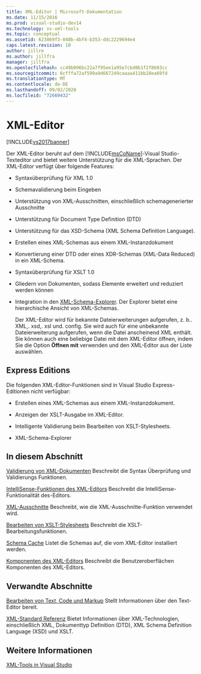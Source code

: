 ```yaml
---
title: XML-Editor | Microsoft-Dokumentation
ms.date: 11/15/2016
ms.prod: visual-studio-dev14
ms.technology: vs-xml-tools
ms.topic: conceptual
ms.assetid: 623869f3-040b-4bf4-b353-ddc2229694e4
caps.latest.revision: 10
author: jillre
ms.author: jillfra
manager: jillfra
ms.openlocfilehash: cc49b096bc22a7f95ee1a95e7cbd0b1f2f8603cc
ms.sourcegitcommit: 6cfffa72af599a9d667249caaaa411bb28ea69fd
ms.translationtype: MT
ms.contentlocale: de-DE
ms.lasthandoff: 09/02/2020
ms.locfileid: "72669432"
---
```

# <a name="xml-editor"></a>XML-Editor
[!INCLUDE[vs2017banner](../includes/vs2017banner.md)]

Der XML-Editor beruht auf dem [!INCLUDE[msCoName](../includes/msconame-md.md)]-Visual Studio-Texteditor und bietet weitere Unterstützung für die XML-Sprachen. Der XML-Editor verfügt über folgende Features:

- Syntaxüberprüfung für XML 1.0

- Schemavalidierung beim Eingeben

- Unterstützung von XML-Ausschnitten, einschließlich schemagenerierter Ausschnitte

- Unterstützung für Document Type Definition (DTD)

- Unterstützung für das XSD-Schema (XML Schema Definition Language).

- Erstellen eines XML-Schemas aus einem XML-Instanzdokument

- Konvertierung einer DTD oder eines XDR-Schemas (XML-Data Reduced) in ein XML-Schema.

- Syntaxüberprüfung für XSLT 1.0

- Gliedern von Dokumenten, sodass Elemente erweitert und reduziert werden können

- Integration in den [XML-Schema-Explorer](../xml-tools/xml-schema-explorer.md). Der Explorer bietet eine hierarchische Ansicht von XML-Schemas.

  Der XML-Editor wird für bekannte Dateierweiterungen aufgerufen, z. b.. XML,. xsd,. xsl und. config. Sie wird auch für eine unbekannte Dateierweiterung aufgerufen, wenn die Datei anscheinend XML enthält. Sie können auch eine beliebige Datei mit dem XML-Editor öffnen, indem Sie die Option **Öffnen mit** verwenden und den XML-Editor aus der Liste auswählen.

## <a name="express-editions"></a>Express Editions
 Die folgenden XML-Editor-Funktionen sind in Visual Studio Express-Editionen nicht verfügbar:

- Erstellen eines XML-Schemas aus einem XML-Instanzdokument.

- Anzeigen der XSLT-Ausgabe im XML-Editor.

- Intelligente Validierung beim Bearbeiten von XSLT-Stylesheets.

- XML-Schema-Explorer

## <a name="in-this-section"></a>In diesem Abschnitt
 [Validierung von XML-Dokumenten](../xml-tools/xml-document-validation.md) Beschreibt die Syntax Überprüfung und Validierungs Funktionen.

 [IntelliSense-Funktionen des XML-Editors](../xml-tools/xml-editor-intellisense-features.md) Beschreibt die IntelliSense-Funktionalität des-Editors.

 [XML-Ausschnitte](../xml-tools/xml-snippets.md) Beschreibt, wie die XML-Ausschnitte-Funktion verwendet wird.

 [Bearbeiten von XSLT-Stylesheets](../xml-tools/editing-xslt-style-sheets.md) Beschreibt die XSLT-Bearbeitungsfunktionen.

 [Schema Cache](../xml-tools/schema-cache.md) Listet die Schemas auf, die vom XML-Editor installiert werden.

 [Komponenten des XML-Editors](../xml-tools/xml-editor-components.md) Beschreibt die Benutzeroberflächen Komponenten des XML-Editors.

## <a name="related-sections"></a>Verwandte Abschnitte
 [Bearbeiten von Text, Code und Markup](https://msdn.microsoft.com/0d9c00d7-5df4-48a3-b185-2a265f055439) Stellt Informationen über den Text-Editor bereit.

 [XML-Standard Referenz](https://msdn.microsoft.com/79c78508-c9d0-423a-a00f-672e855de401) Bietet Informationen über XML-Technologien, einschließlich XML, Dokumenttyp Definition (DTD), XML Schema Definition Language (XSD) und XSLT.

## <a name="see-also"></a>Weitere Informationen
 [XML-Tools in Visual Studio](../xml-tools/xml-tools-in-visual-studio.md)
